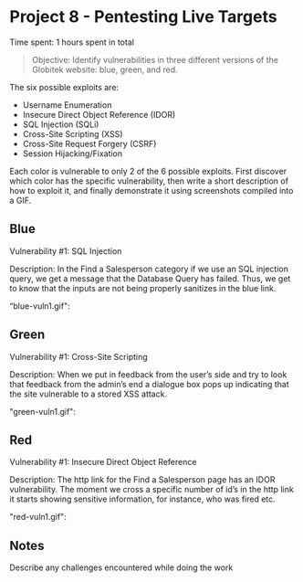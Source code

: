 # Project 8 - Pentesting Live Targets

Time spent: 1 hours spent in total

> Objective: Identify vulnerabilities in three different versions of the Globitek website: blue, green, and red.

The six possible exploits are:

* Username Enumeration
* Insecure Direct Object Reference (IDOR)
* SQL Injection (SQLi)
* Cross-Site Scripting (XSS)
* Cross-Site Request Forgery (CSRF)
* Session Hijacking/Fixation

Each color is vulnerable to only 2 of the 6 possible exploits. First discover which color has the specific vulnerability, then write a short description of how to exploit it, and finally demonstrate it using screenshots compiled into a GIF.

## Blue

Vulnerability #1: SQL Injection

Description: In the Find a Salesperson category if we use an SQL injection query, we get a message that the Database Query has failed. Thus, we get to know that the inputs are not being properly sanitizes in the blue link.

“blue-vuln1.gif":
 


## Green

Vulnerability #1: Cross-Site Scripting

Description: When we put in feedback from the user’s side and try to look that feedback from the admin’s end a dialogue box pops up indicating that the site vulnerable to a stored XSS attack.

"green-vuln1.gif": 



## Red

Vulnerability #1: Insecure Direct Object Reference

Description: The http link for the Find a Salesperson page has an IDOR vulnerability. The moment we cross a specific number of id’s in the http link it starts showing sensitive information, for instance, who was fired etc.

"red-vuln1.gif":
 



## Notes

Describe any challenges encountered while doing the work

